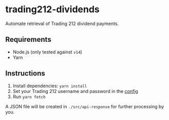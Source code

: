 # trading212-dividends

Automate retrieval of Trading 212 dividend payments.

## Requirements

- Node.js (only tested against `v14`)
- Yarn

## Instructions

1. Install dependencies: `yarn install`
2. Set your Trading 212 username and password in the [config](./config/default.json)
3. Run `yarn fetch`

A JSON file will be created in `./src/api-response` for further processing by you.
